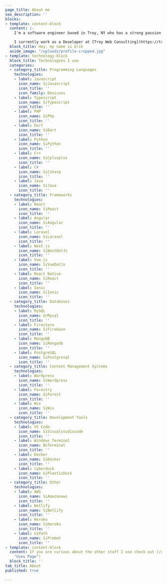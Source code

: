 ```yaml
---
page_title: About me
seo_description: ''
blocks:
- template: content-block
  content: |-
    I'm a software engineer based in Troy, NY who has a strong passion for all things tech. Over the last 7 years, I have had experience working on a large variety of projects of varying sizes including software applications, mobile apps, websites, and even some video games. I am always excited when presented with opportunities to add new technologies to my toolbelt and am never afraid of a challenge.

    I currently work as a Developer at [Troy Web Consulting](https://troyweb.com).
  block_title: Hey, my name is Erik
  aside_image: "/uploads/profile-cropped.jpg"
- template: technology-block
  block_title: Technologies I use
  categories:
  - category_title: Programming Languages
    technologies:
    - label: Javascript
      icon_name: SiJavascript
      icon_title: ''
      icon_family: Devicons
    - label: Typescript
      icon_name: SiTypescript
      icon_title: ''
    - label: PHP
      icon_name: SiPhp
      icon_title: ''
    - label: Dart
      icon_name: SiDart
      icon_title: ''
    - label: Python
      icon_name: SiPython
      icon_title: ''
    - label: C++
      icon_name: SiCplusplus
      icon_title: ''
    - label: C#
      icon_name: SiCsharp
      icon_title: ''
    - label: Java
      icon_name: SiJava
      icon_title: ''
  - category_title: Frameworks
    technologies:
    - label: React
      icon_name: SiReact
      icon_title: ''
    - label: Angular
      icon_name: SiAngular
      icon_title: ''
    - label: Laravel
      icon_name: SiLaravel
      icon_title: ''
    - label: Next.js
      icon_name: SiNextDotJs
      icon_title: ''
    - label: Vue.js
      icon_name: SiVueDotJs
      icon_title: ''
    - label: React Native
      icon_name: SiReact
      icon_title: ''
    - label: Ionic
      icon_name: SiIonic
      icon_title: ''
  - category_title: Databases
    technologies:
    - label: MySQL
      icon_name: GrMysql
      icon_title: ''
    - label: Firestore
      icon_name: SiFirebase
      icon_title: ''
    - label: MongoDB
      icon_name: SiMongodb
      icon_title: ''
    - label: PostgreSQL
      icon_name: SiPostgresql
      icon_title: ''
  - category_title: Content Management Systems
    technologies:
    - label: Wordpress
      icon_name: SiWordpress
      icon_title: ''
    - label: Forestry
      icon_name: GiForest
      icon_title: ''
    - label: Wix
      icon_name: SiWix
      icon_title: ''
  - category_title: Development Tools
    technologies:
    - label: VS Code
      icon_name: SiVisualstudiocode
      icon_title: ''
    - label: Windows Terminal
      icon_name: BsTerminal
      icon_title: ''
    - label: Docker
      icon_name: SiDocker
      icon_title: ''
    - label: Cyberduck
      icon_name: GiPlasticDuck
      icon_title: ''
  - category_title: Other
    technologies:
    - label: AWS
      icon_name: SiAmazonaws
      icon_title: ''
    - label: Netlify
      icon_name: SiNetlify
      icon_title: ''
    - label: Heroku
      icon_name: SiHeroku
      icon_title: ''
    - label: UiPath
      icon_name: SiProbot
      icon_title: ''
- template: content-block
  content: If you are curious about the other stuff I use check out [/uses](/uses
    "Uses Page")
  block_title: ''
tab_title: About
published: true

---
```

